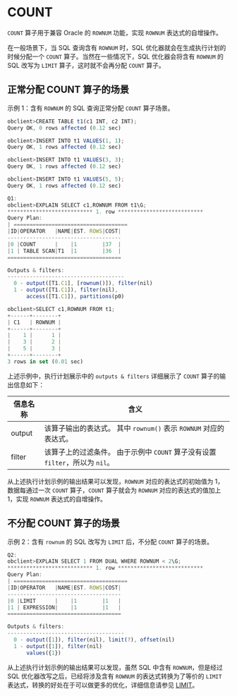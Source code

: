 COUNT 
==========================

`COUNT` 算子用于兼容 Oracle 的 `ROWNUM` 功能，实现 `ROWNUM` 表达式的自增操作。

在一般场景下，当 SQL 查询含有 `ROWNUM` 时，SQL 优化器就会在生成执行计划的时候分配一个 `COUNT` 算子。当然在一些情况下，SQL 优化器会将含有 `ROWNUM` 的 SQL 改写为 `LIMIT` 算子，这时就不会再分配 `COUNT` 算子。

正常分配 COUNT 算子的场景 
-------------------------------------

示例 1：含有 `ROWNUM` 的 SQL 查询正常分配 `COUNT` 算子场景。

```javascript
obclient>CREATE TABLE t1(c1 INT, c2 INT);
Query OK, 0 rows affected (0.12 sec)

obclient>INSERT INTO t1 VALUES(1, 1);
Query OK, 1 rows affected (0.12 sec)

obclient>INSERT INTO t1 VALUES(3, 3);
Query OK, 1 rows affected (0.12 sec)

obclient>INSERT INTO t1 VALUES(5, 5);
Query OK, 1 rows affected (0.12 sec)

Q1: 
obclient>EXPLAIN SELECT c1,ROWNUM FROM t1\G;
*************************** 1. row ***************************
Query Plan:
| ====================================
|ID|OPERATOR   |NAME|EST. ROWS|COST|
------------------------------------
|0 |COUNT      |    |1        |37  |
|1 | TABLE SCAN|T1  |1        |36  |
====================================

Outputs & filters: 
-------------------------------------
  0 - output([T1.C1], [rownum()]), filter(nil)
  1 - output([T1.C1]), filter(nil), 
      access([T1.C1]), partitions(p0)

obclient>SELECT c1,ROWNUM FROM t1;
+------+--------+
| C1   | ROWNUM |
+------+--------+
|    1 |      1 |
|    3 |      2 |
|    5 |      3 |
+------+--------+
3 rows in set (0.01 sec)
```



上述示例中，执行计划展示中的 `outputs & filters` 详细展示了 `COUNT` 算子的输出信息如下：


| **信息名称** |                               **含义**                                |
|----------|---------------------------------------------------------------------|
| output   | 该算子输出的表达式。 其中 `rownum()` 表示 `ROWNUM` 对应的表达式。        |
| filter   | 该算子上的过滤条件。 由于示例中 `COUNT` 算子没有设置 `filter`，所以为 `nil`。 |



从上述执行计划示例的输出结果可以发现，`ROWNUM` 对应的表达式的初始值为 1，数据每通过一次 `COUNT` 算子，`COUNT` 算子就会为 `ROWNUM` 对应的表达式的值加上 1，实现 `ROWNUM` 表达式的自增操作。

不分配 COUNT 算子的场景 
------------------------------------

示例 2：含有 `rownum` 的 SQL 改写为 `LIMIT` 后，不分配 `COUNT` 算子的场景。

```javascript
Q2:
obclient>EXPLAIN SELECT 1 FROM DUAL WHERE ROWNUM < 2\G;
*************************** 1. row ***************************
Query Plan:
| ====================================
|ID|OPERATOR   |NAME|EST. ROWS|COST|
------------------------------------
|0 |LIMIT      |    |1        |1   |
|1 | EXPRESSION|    |1        |1   |
====================================

Outputs & filters: 
-------------------------------------
  0 - output([1]), filter(nil), limit(?), offset(nil)
  1 - output([1]), filter(nil)
      values({1})
```



从上述执行计划示例的输出结果可以发现，虽然 SQL 中含有 `ROWNUM`，但是经过 SQL 优化器改写之后，已经将涉及含有 `ROWNUM` 的表达式转换为了等价的 `LIMIT` 表达式，转换的好处在于可以做更多的优化，详细信息请参见 [LIMIT](12.limit.md)。
